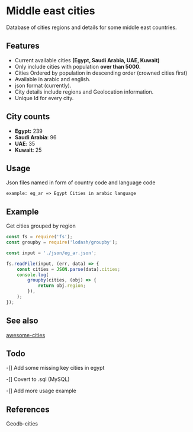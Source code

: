 # Middle east cities

Database of cities regions and details for some middle east countries.

## Features

- Current available cities **(Egypt, Saudi Arabia, UAE, Kuwait)**
- Only include cities with population **over than 5000**.
- Cities Ordered by population in descending order (crowned cities first)
- Available in arabic and english.
- json format (currently).
- City details include regions and Geolocation information.
- Unique Id for every city.

## City counts

- **Egypt:** 239
- **Saudi Arabia**: 96
- **UAE**: 35
- **Kuwait**: 25

## Usage

Json files named in form of country code and language code

   `example: eg_ar => Egypt Cities in arabic language`

## Example

Get cities grouped by region

```js
const fs = require('fs');
const groupby = require('lodash/groupby');

const input = './json/eg_ar.json';

fs.readFile(input, (err, data) => {
	const cities = JSON.parse(data).cities;
	console.log(
		groupby(cities, (obj) => {
			return obj.region;
		}),
	);
});
```

## See also

[awesome-cities](https://github.com/nagi1/awesome-cities)

## Todo

-[] Add some missing key cities in egypt

-[] Covert to .sql (MySQL)

-[] Add more usage example


## References

Geodb-cities
